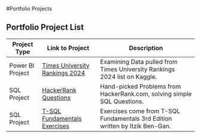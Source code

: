#Portfolio Projects

## Portfolio Project List

| Project Type      |                                     Link to Project                                                              |                            Description                                       |
| ------------------| ---------------------------------------------------------------------------------------------------------------- | ---------------------------------------------------------------------------- |
| Power BI Project  | [Times University Rankings 2024](https://github.com/Chazzledazzle13/TimesUniversityRankings/blob/main/README.md) | Examining Data pulled from Times University Rankings 2024 list on Kaggle.    |
| SQL Project       | [HackerRank Questions](https://github.com/Chazzledazzle13/HackerRank-SQL-Questions)| Hand-picked Problems from HackerRank.com, solving simple SQL Questions.      |
| SQL Project       | [T-SQL Fundamentals Exercises](https://github.com/Chazzledazzle13/T-SQL-Third-Edition-Exercises)                 | Exercises come from T-SQL Fundamentals 3rd Edition written by Itzik Ben-Gan. |
